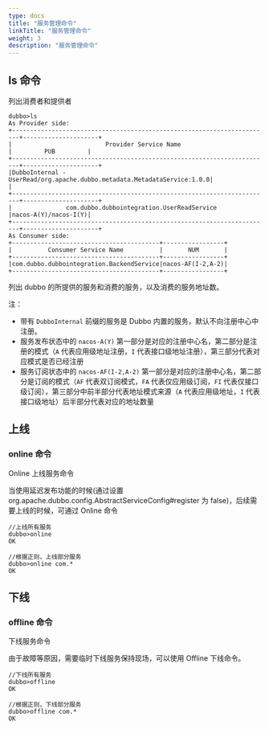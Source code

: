 ```yaml
---
type: docs
title: "服务管理命令"
linkTitle: "服务管理命令"
weight: 3
description: "服务管理命令"
---
```



## ls 命令

列出消费者和提供者

```
dubbo>ls
As Provider side:
+------------------------------------------------------------------------+---------------------+
|                          Provider Service Name                         |         PUB         |
+------------------------------------------------------------------------+---------------------+
|DubboInternal - UserRead/org.apache.dubbo.metadata.MetadataService:1.0.0|                     |
+------------------------------------------------------------------------+---------------------+
|               com.dubbo.dubbointegration.UserReadService               |nacos-A(Y)/nacos-I(Y)|
+------------------------------------------------------------------------+---------------------+
As Consumer side:
+-----------------------------------------+-----------------+
|          Consumer Service Name          |       NUM       |
+-----------------------------------------+-----------------+
|com.dubbo.dubbointegration.BackendService|nacos-AF(I-2,A-2)|
+-----------------------------------------+-----------------+

```

列出 dubbo 的所提供的服务和消费的服务，以及消费的服务地址数。

注：
- 带有 `DubboInternal` 前缀的服务是 Dubbo 内置的服务，默认不向注册中心中注册。
- 服务发布状态中的 `nacos-A(Y)` 第一部分是对应的注册中心名，第二部分是注册的模式（`A` 代表应用级地址注册，`I` 代表接口级地址注册），第三部分代表对应模式是否已经注册
- 服务订阅状态中的 `nacos-AF(I-2,A-2)` 第一部分是对应的注册中心名，第二部分是订阅的模式（`AF` 代表双订阅模式，`FA` 代表仅应用级订阅，`FI` 代表仅接口级订阅），第三部分中前半部分代表地址模式来源（`A` 代表应用级地址，`I` 代表接口级地址）后半部分代表对应的地址数量

## 上线

### online 命令

Online 上线服务命令

当使用延迟发布功能的时候(通过设置 org.apache.dubbo.config.AbstractServiceConfig#register 为 false)，后续需要上线的时候，可通过 Online 命令
```
//上线所有服务
dubbo>online
OK

//根据正则，上线部分服务
dubbo>online com.*
OK
```

## 下线


### offline 命令

下线服务命令

由于故障等原因，需要临时下线服务保持现场，可以使用 Offline 下线命令。

```
//下线所有服务
dubbo>offline
OK

//根据正则，下线部分服务
dubbo>offline com.*
OK
```
